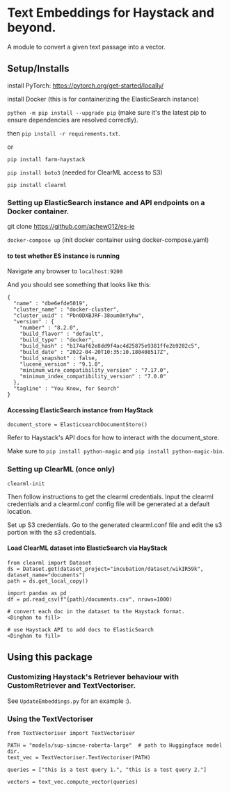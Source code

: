# Text Embeddings for Haystack and beyond.

A module to convert a given text passage into a vector.

## Setup/Installs

install PyTorch: https://pytorch.org/get-started/locally/

install Docker (this is for containerizing the ElasticSearch instance)

`python -m pip install --upgrade pip` (make sure it's the latest pip to ensure dependencies are resolved correctly).

then `pip install -r requirements.txt`.

or

`pip install farm-haystack`

`pip install boto3` (needed for ClearML access to S3)

`pip install clearml`


### Setting up ElasticSearch instance and API endpoints on a Docker container.

git clone https://github.com/achew012/es-ie

`docker-compose up` (init docker container using docker-compose.yaml)

#### to test whether ES instance is running
Navigate any browser to `localhost:9200` 

And you should see something that looks like this:

```
{
  "name" : "dbe6efde5019",
  "cluster_name" : "docker-cluster",
  "cluster_uuid" : "Pbn0DXBJRF-38oum0nYyhw",
  "version" : {
    "number" : "8.2.0",
    "build_flavor" : "default",
    "build_type" : "docker",
    "build_hash" : "b174af62e8dd9f4ac4d25875e9381ffe2b9282c5",
    "build_date" : "2022-04-20T10:35:10.180408517Z",
    "build_snapshot" : false,
    "lucene_version" : "9.1.0",
    "minimum_wire_compatibility_version" : "7.17.0",
    "minimum_index_compatibility_version" : "7.0.0"
  },
  "tagline" : "You Know, for Search"
}
```


#### Accessing ElasticSearch instance from HayStack

`document_store = ElasticsearchDocumentStore()`

Refer to Haystack's API docs for how to interact with the document_store.

Make sure to `pip install python-magic` and `pip install python-magic-bin`.

### Setting up ClearML (once only)

`clearml-init`

Then follow instructions to get the clearml credentials. Input the clearml credentials and a clearml.conf 
config file will be generated at a default location.

Set up S3 credentials. Go to the generated clearml.conf file and edit the s3 portion with the s3 credentials.


#### Load ClearML dataset into ElasticSearch via HayStack

```
from clearml import Dataset
ds = Dataset.get(dataset_project="incubation/dataset/wikIR59k", dataset_name="documents")
path = ds.get_local_copy()

import pandas as pd
df = pd.read_csv(f"{path}/documents.csv", nrows=1000)

# convert each doc in the dataset to the Haystack format.
<Dinghan to fill>

# use Haystack API to add docs to ElasticSearch
<Dinghan to fill>
```

## Using this package 


### Customizing Haystack's Retriever behaviour with CustomRetriever and TextVectoriser.

See `UpdateEmbeddings.py` for an example :).


### Using the TextVectoriser

```
from TextVectoriser import TextVectoriser

PATH = "models/sup-simcse-roberta-large"  # path to Huggingface model dir.
text_vec = TextVectoriser.TextVectoriser(PATH)

queries = ["this is a test query 1.", "this is a test query 2."]

vectors = text_vec.compute_vector(queries)
```
